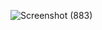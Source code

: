 ![Screenshot (883)](https://user-images.githubusercontent.com/62944627/115022686-5968d100-9edb-11eb-8d96-6703c903ae18.png)

